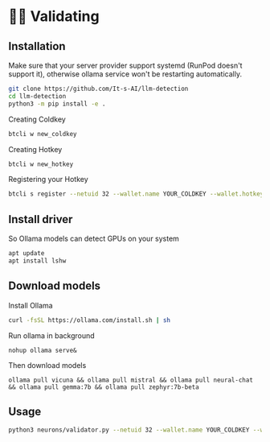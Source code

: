# 🧑‍🏫 Validating

## Installation

Make sure that your server provider support systemd (RunPod doesn't support it), 
otherwise ollama service won't be restarting automatically.

```bash
git clone https://github.com/It-s-AI/llm-detection
cd llm-detection
python3 -m pip install -e . 
```


Creating Coldkey
```bash
btcli w new_coldkey
```
Creating Hotkey
```bash
btcli w new_hotkey
```
Registering your Hotkey
```bash
btcli s register --netuid 32 --wallet.name YOUR_COLDKEY --wallet.hotkey YOUR_HOTKEY
```

## Install driver

So Ollama models can detect GPUs on your system
```bash
apt update
apt install lshw
```

## Download models

Install Ollama
```bash
curl -fsSL https://ollama.com/install.sh | sh
```

Run ollama in background
```
nohup ollama serve&
```

Then download models
```
ollama pull vicuna && ollama pull mistral && ollama pull neural-chat && ollama pull gemma:7b && ollama pull zephyr:7b-beta
```



## Usage
```bash
python3 neurons/validator.py --netuid 32 --wallet.name YOUR_COLDKEY --wallet.hotkey YOUR_HOTKEY --logging.debug --neuron.device cuda:0 --axon.port 70000
```

